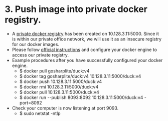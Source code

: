 # 3. Push image into private docker registry.
- A [private docker registry](https://github.com/docker/distribution) has been created on 10.128.3.11:5000. Since it is within our private office network, we will use it as an insecure registry for our docker images.
- Please follow [official instructions](https://docs.docker.com/registry/insecure/) and configure your docker engine to access our private registry.
- Example procedures after you have successfully configured your docker engine.
  - $ docker pull gosharplite/duck:v4
  - $ docker tag gosharplite/duck:v4 10.128.3.11:5000/duck:v4
  - $ docker push 10.128.3.11:5000/duck:v4
  - $ docker rmi 10.128.3.11:5000/duck:v4
  - $ docker pull 10.128.3.11:5000/duck:v4
  - $ docker run --publish 8093:8092 10.128.3.11:5000/duck:v4 -port=8092
- Check your computer is now listening at port 9093.
  - $ sudo netstat -ntlp

